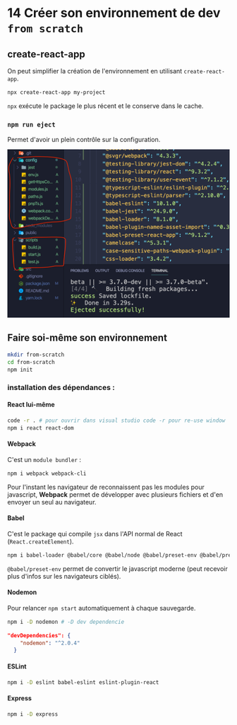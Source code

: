 # 14 Créer son environnement de dev `from scratch`

## create-react-app

On peut simplifier la création de l'environnement en utilisant `create-react-app`.

```bash
npx create-react-app my-project
```

`npx` exécute le package le plus récent et le conserve dans le cache.

### `npm run eject`

Permet d'avoir un plein contrôle sur la configuration.

<img src="assets/Screenshot 2020-09-02 at 14.48.31.png" alt="Screenshot 2020-09-02 at 14.48.31" style="zoom:50%;" />



## Faire soi-même son environnement

```bash
mkdir from-scratch
cd from-scratch
npm init
```

### installation des dépendances :

#### React lui-même

```bash
code -r . # pour ouvrir dans visual studio code -r pour re-use window
npm i react react-dom
```



#### Webpack

C'est un `module bundler` :

```bash
npm i webpack webpack-cli
```

Pour l'instant les navigateur de reconnaissent pas les modules pour javascript, **Webpack** permet de développer avec plusieurs fichiers et d'en envoyer un seul au navigateur.



#### Babel

C'est le package qui compile `jsx` dans l'API normal de React (`React.createElement`).

```bash
npm i babel-loader @babel/core @babel/node @babel/preset-env @babel/preset-react
```

`@babel/preset-env` permet de convertir le javascript moderne (peut recevoir plus d'infos sur les navigateurs ciblés).



#### Nodemon

Pour relancer `npm start` automatiquement à chaque sauvegarde. 

```bash
npm i -D nodemon # -D dev dependencie
```

```json
"devDependencies": {
    "nodemon": "^2.0.4"
  }
```



#### ESLint

```bash
npm i -D eslint babel-eslint eslint-plugin-react
```



#### Express

```bash
npm i -D express
```

